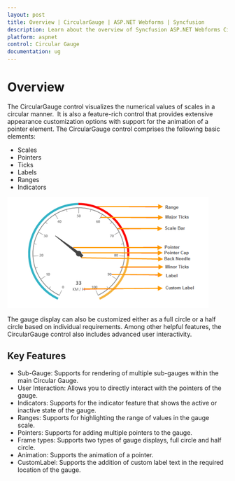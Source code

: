 ```yaml
---
layout: post
title: Overview | CircularGauge | ASP.NET Webforms | Syncfusion
description: Learn about the overview of Syncfusion ASP.NET Webforms CircularGauge control and more details.
platform: aspnet
control: Circular Gauge
documentation: ug
---
```


# Overview

The CircularGauge control visualizes the numerical values of scales in a circular manner.  It is also a feature-rich control that provides extensive appearance customization options with support for the animation of a pointer element. The CircularGauge control comprises the following basic elements:

* Scales
* Pointers
* Ticks
* Labels
* Ranges
* Indicators

 ![](Overview_images/Overview_img1.png)


The gauge display can also be customized either as a full circle or a half circle based on individual requirements. Among other helpful features, the CircularGauge control also includes advanced user interactivity.

## Key Features

* Sub-Gauge: Supports for rendering of multiple sub-gauges within the main Circular Gauge.
* User Interaction: Allows you to directly interact with the pointers of the gauge.
* Indicators: Supports for the indicator feature that shows the active or inactive state of the gauge.
* Ranges: Supports for highlighting the range of values in the gauge scale.
* Pointers: Supports for adding multiple pointers to the gauge.
* Frame types: Supports two types of gauge displays, full circle and half circle.
* Animation: Supports the animation of a pointer.
* CustomLabel: Supports the addition of custom label text in the required location of the gauge.
